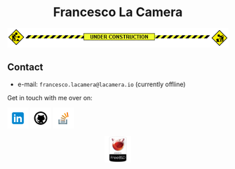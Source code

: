 <!-- icons -->
[1.1]: assets/icons/linkedin-48.png
[2.1]: assets/icons/github-48.png
[3.1]: assets/icons/stackoverflow-48.png

<!-- links -->
[1]: https://www.linkedin.com/in/fr9ncis
[2]: https://www.github.com/fr9ncis
[3]: https://stackoverflow.com/users/12709483/francesco-la-camera?tab=profile

<!-- header -->
<h1 align="center">
  Francesco La Camera
</h1>

<!-- construction -->
<p align="center">
	<img src="assets/img/construction.gif">
</p>

<!-- contact -->
## Contact

 * e-mail: `francesco.lacamera@lacamera.io` (currently offline)

Get in touch with me over on:

[![linkedin][1.1]][1]
[![github][2.1]][2]
[![stackoverflow][3.1]][3]

<!-- powered by FreeBSD -->
<p align="center">
  <a href="https://www.freebsd.org/">
    <img alt="Powered By FreeBSD" src="assets/icons/freebsd.png" width="60" />
  </a>
</p>
